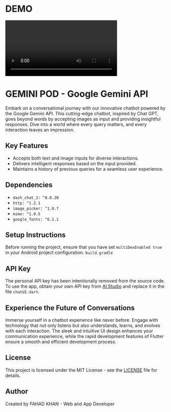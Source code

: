 <!DOCTYPE html>
<body>
  <h1>DEMO</h1>
<video width="350" height="auto" controls>
  <source src="https://youtu.be/vXueUGhEpbg?si=98BuGZjdl1pIjFA0" type="video/mp4">
  Your browser does not support the video tag.
</video>

<h1>GEMINI POD - Google Gemini API</h1>

<p>Embark on a conversational journey with our innovative chatbot powered by the Google Gemini API. This cutting-edge chatbot, inspired by Chat GPT, goes beyond words by accepting images as input and providing insightful responses. Dive into a world where every query matters, and every interaction leaves an impression.</p>

<h2>Key Features</h2>
<ul>
  <li>Accepts both text and image inputs for diverse interactions.</li>
  <li>Delivers intelligent responses based on the input provided.</li>
  <li>Maintains a history of previous queries for a seamless user experience.</li>
</ul>


<h2>Dependencies</h2>
<ul>
  <li><code>dash_chat_2: ^0.0.20</code></li>
  <li><code>http: ^1.2.1</code></li>
  <li><code>image_picker: ^1.0.7</code></li>
  <li><code>mime: ^1.0.5</code></li>
  <li><code>google_fonts: ^6.2.1</code></li>
</ul>

<h2>Setup Instructions</h2>
<p>Before running the project, ensure that you have set <code>multiDexEnabled true</code> in your Android project configuration. <code>build.gradle</code></p>

<h2>API Key</h2>
<p>The personal API key has been intentionally removed from the source code. To use the app, obtain your own API key from <a href="https://aistudio.google.com">AI Studio</a> and replace it in the file <code>chatUI.dart</code>.</p>

<h2>Experience the Future of Conversations</h2>
<p>Immerse yourself in a chatbot experience like never before. Engage with technology that not only listens but also understands, learns, and evolves with each interaction. The sleek and intuitive UI design enhances your communication experience, while the rapid development features of Flutter ensure a smooth and efficient development process.</p>

<h2>License</h2>
<p>This project is licensed under the MIT License - see the <a href="LICENSE">LICENSE</a> file for details.</p>

<h2>Author</h2>
<p>Created by FAHAD KHAN - Web and App Developer</p>

</body>
</html>
